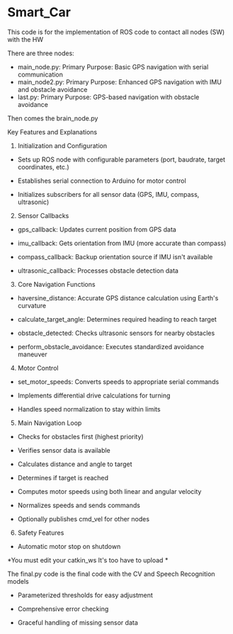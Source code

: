 # Smart_Car
This code is for the implementation of ROS code to contact all nodes (SW) with the HW

There are three nodes:
 - main_node.py: Primary Purpose: Basic GPS navigation with serial communication
 - main_node2.py: Primary Purpose: Enhanced GPS navigation with IMU and obstacle avoidance
 - last.py: Primary Purpose: GPS-based navigation with obstacle avoidance

Then comes the brain_node.py

Key Features and Explanations
1. Initialization and Configuration
 - Sets up ROS node with configurable parameters (port, baudrate, target coordinates, etc.)

 - Establishes serial connection to Arduino for motor control

 - Initializes subscribers for all sensor data (GPS, IMU, compass, ultrasonic)

2. Sensor Callbacks
 - gps_callback: Updates current position from GPS data

 - imu_callback: Gets orientation from IMU (more accurate than compass)

 - compass_callback: Backup orientation source if IMU isn't available

 - ultrasonic_callback: Processes obstacle detection data

3. Core Navigation Functions
 - haversine_distance: Accurate GPS distance calculation using Earth's curvature

 - calculate_target_angle: Determines required heading to reach target

 - obstacle_detected: Checks ultrasonic sensors for nearby obstacles

 - perform_obstacle_avoidance: Executes standardized avoidance maneuver

4. Motor Control
 - set_motor_speeds: Converts speeds to appropriate serial commands

 - Implements differential drive calculations for turning

 - Handles speed normalization to stay within limits

5. Main Navigation Loop
 - Checks for obstacles first (highest priority)

 - Verifies sensor data is available

 - Calculates distance and angle to target

 - Determines if target is reached

 - Computes motor speeds using both linear and angular velocity

 - Normalizes speeds and sends commands

 - Optionally publishes cmd_vel for other nodes

6. Safety Features
 - Automatic motor stop on shutdown


*You must edit your catkin_ws It's too have to upload *

The final.py code is the final code with the CV and Speech Recognition models
 - Parameterized thresholds for easy adjustment

 - Comprehensive error checking

 - Graceful handling of missing sensor data

